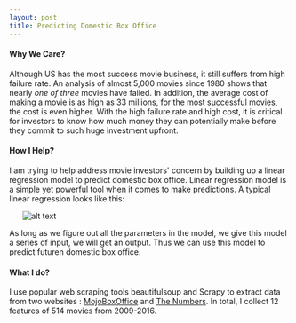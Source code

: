 ```yaml
---
layout: post
title: Predicting Domestic Box Office
---
```

#### Why We Care?
Although US has the most success movie business, it still suffers from high failure rate. An analysis of almost 5,000 movies since 1980 shows that nearly *one of three* movies have failed. In addition, the average cost of making a movie is as high as 33 millions, for the most successful movies, the cost is even higher. With the high failure rate and high cost, it is critical for investors to know how much money they can potentially make before they commit to such huge investment upfront.
#### How I Help?
I am trying to help address movie investors' concern by building up a linear regression model to predict domestic box office. Linear regression model is a simple yet powerful tool when it comes to make predictions. A typical linear regression looks like this:

&nbsp;&nbsp;&nbsp;&nbsp;&nbsp;&nbsp;![alt text](https://siyuan126.github.io/images/multi-regression-equation.png)

As long as we figure out all the parameters in the model, we give this model a series of input, we will get an output. Thus we can use this model to predict futuren domestic box office. 

#### What I do?
I use popular web scraping tools beautifulsoup and Scrapy to extract data from two websites : [MojoBoxOffice]( http://www.boxofficemojo.com) and [The Numbers](http://www.the-numbers.com). In total, I collect 12 features of 514 movies from 2009-2016. 
